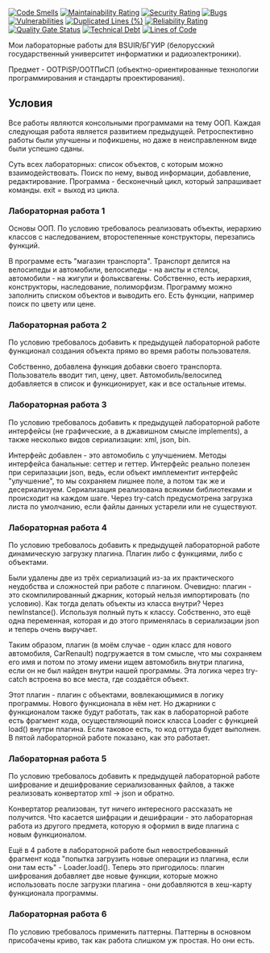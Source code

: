 [![Code Smells](https://sonarcloud.io/api/project_badges/measure?project=Hummel009_OOP-Technologies-and-Design-Standards&metric=code_smells)](https://sonarcloud.io/summary/overall?id=Hummel009_OOP-Technologies-and-Design-Standards)
[![Maintainability Rating](https://sonarcloud.io/api/project_badges/measure?project=Hummel009_OOP-Technologies-and-Design-Standards&metric=sqale_rating)](https://sonarcloud.io/summary/overall?id=Hummel009_OOP-Technologies-and-Design-Standards)
[![Security Rating](https://sonarcloud.io/api/project_badges/measure?project=Hummel009_OOP-Technologies-and-Design-Standards&metric=security_rating)](https://sonarcloud.io/summary/overall?id=Hummel009_OOP-Technologies-and-Design-Standards)
[![Bugs](https://sonarcloud.io/api/project_badges/measure?project=Hummel009_OOP-Technologies-and-Design-Standards&metric=bugs)](https://sonarcloud.io/summary/overall?id=Hummel009_OOP-Technologies-and-Design-Standards)
[![Vulnerabilities](https://sonarcloud.io/api/project_badges/measure?project=Hummel009_OOP-Technologies-and-Design-Standards&metric=vulnerabilities)](https://sonarcloud.io/summary/overall?id=Hummel009_OOP-Technologies-and-Design-Standards)
[![Duplicated Lines (%)](https://sonarcloud.io/api/project_badges/measure?project=Hummel009_OOP-Technologies-and-Design-Standards&metric=duplicated_lines_density)](https://sonarcloud.io/summary/overall?id=Hummel009_OOP-Technologies-and-Design-Standards)
[![Reliability Rating](https://sonarcloud.io/api/project_badges/measure?project=Hummel009_OOP-Technologies-and-Design-Standards&metric=reliability_rating)](https://sonarcloud.io/summary/overall?id=Hummel009_OOP-Technologies-and-Design-Standards)
[![Quality Gate Status](https://sonarcloud.io/api/project_badges/measure?project=Hummel009_OOP-Technologies-and-Design-Standards&metric=alert_status)](https://sonarcloud.io/summary/overall?id=Hummel009_OOP-Technologies-and-Design-Standards)
[![Technical Debt](https://sonarcloud.io/api/project_badges/measure?project=Hummel009_OOP-Technologies-and-Design-Standards&metric=sqale_index)](https://sonarcloud.io/summary/overall?id=Hummel009_OOP-Technologies-and-Design-Standards)
[![Lines of Code](https://sonarcloud.io/api/project_badges/measure?project=Hummel009_OOP-Technologies-and-Design-Standards&metric=ncloc)](https://sonarcloud.io/summary/overall?id=Hummel009_OOP-Technologies-and-Design-Standards)

Мои лабораторные работы для BSUIR/БГУИР (белорусский государственный университет информатики и радиоэлектроники).

Предмет - OOTPiSP/ООТПиСП (объектно-ориентированные технологии программирования и стандарты проектирования).

## Условия

Все работы являются консольными программами на тему ООП. Каждая следующая работа является развитием предыдущей.
Ретроспективно работы были улучшены и пофикшены, но даже в неисправленном виде были успешно сданы.

Суть всех лабораторных: список объектов, с которым можно взаимодействовать. Поиск по нему, вывод информации, добавление,
редактирование. Программа - бесконечный цикл, который запрашивает команды. exit = выход из цикла.

### Лабораторная работа 1

Основы ООП. По условию требовалось реализовать объекты, иерархию классов с наследованием, второстепенные конструкторы,
перезапись функций.

В программе есть "магазин транспорта". Транспорт делится на велосипеды и автомобили, велосипеды - на аисты и стелсы,
автомобили - на жигули и фольксвагены. Собственно, есть иерархия, конструкторы, наследование, полиморфизм. Программу
можно заполнить списком объектов и выводить его. Есть функции, например поиск по цвету или цене.

### Лабораторная работа 2

По условию требовалось добавить к предыдущей лабораторной работе функционал создания объекта прямо во время работы
пользователя.

Собственно, добавлена функция добавки своего транспорта. Пользователь вводит тип, цену, цвет. Автомобиль/велосипед
добавляется в список и функционирует, как и все остальные итемы.

### Лабораторная работа 3

По условию требовалось добавить к предыдущей лабораторной работе интерфейсы (не графические, а в джавишном смысле
implements), а также несколько видов сериализации: xml, json, bin.

Интерфейс добавлен - это автомобиль с улучшением. Методы интерфейса банальные: сеттер и геттер. Интерфейс реально
полезен при серилазации json, ведь, если объект имплементит интерфейс "улучшение", то мы сохраняем лишнее поле, а потом
так же и десериализуем. Сериализация реализована всякими библиотеками и происходит на каждом шаге. Через try-catch
предусмотрена загрузка листа по умолчанию, если файлы данных устарели или не существуют.

### Лабораторная работа 4

По условию требовалось добавить к предыдущей лабораторной работе динамическую загрузку плагина. Плагин либо с функциями,
либо с объектами.

Были удалены две из трёх сериализаций из-за их практического неудобства и сложностей при работе с плагином. Очевидно:
плагин - это скомпилированный джарник, который нельзя импортировать (по условию). Как тогда делать объекты из класса
внутри? Через newInstance(). Используя полный путь к классу. Собственно, это ещё одна переменная, которая и до этого
применялась в сериализации json и теперь очень выручает.

Таким образом, плагин (в моём случае - один класс для нового автомобиля, CarRenault) подгружается в том смысле, что мы
сохраняем его имя и потом по этому имени ищем автомобиль внутри плагина, если он не был найден внутри нашей программы.
Эта логика через try-catch встроена во все места, где создаётся объект.

Этот плагин - плагин с объектами, вовлекающимися в логику программы. Нового функционала в нём нет. Но джарники с
функционалом также будут работать, так как в лабораторной работе есть фрагмент кода, осуществляющий поиск класса Loader
с функцией load() внутри плагина. Если таковое есть, то код оттуда будет выполнен. В пятой лабораторной работе показано,
как это работает.

### Лабораторная работа 5

По условию требовалось добавить к предыдущей лабораторной работе шифрование и дешифрование сериализованных файлов, а
также реализовать конвертатор xml -> json и обратно.

Конвертатор реализован, тут ничего интересного рассказать не получится. Что касается шифрации и дешифрации - это
лабораторная работа из другого предмета, которую я оформил в виде плагина с новым функционалом.

Ещё в 4 работе в лабораторной работе был невостребованный фрагмент кода "попытка загрузить новые операции из плагина,
если они там есть" - Loader.load(). Теперь это пригодилось: плагин шифрования добавляет две новые функции, которые можно
использовать после загрузки плагина - они добавляются в хеш-карту функционала программы.

### Лабораторная работа 6

По условию требовалось применить паттерны. Паттерны в основном присобачены криво, так как работа слишком уж простая. Но
они есть.
